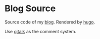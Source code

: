 # Blog Source

Source code of my [blog](https://cjting.me). Rendered by [hugo](https://gohugo.io/).

Use [gitalk](https://github.com/gitalk/gitalk) as the comment system.
